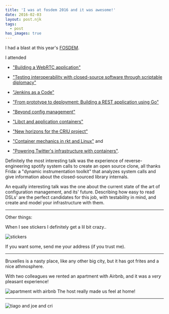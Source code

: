 ```yaml
---
title: 'I was at fosdem 2016 and it was awesome!'
date: 2016-02-03
layout: post.njk
tags:
  - post
has_images: true
---
```


I had a blast at this year's [FOSDEM](https://fosdem.org/2016/).

I attended

- ["Building a WebRTC application"](https://fosdem.org/2016/schedule/event/webrtc_application/)

- ["Testing interoperability with closed-source software through scriptable diplomacy"](https://fosdem.org/2016/schedule/event/closed_source_interop/)

- ["Jenkins as a Code"](https://fosdem.org/2016/schedule/event/jenkins_as_code/)

- ["From prototype to deployment: Building a REST application using Go"](https://fosdem.org/2016/schedule/event/rest/)

- ["Beyond config management"](https://fosdem.org/2016/schedule/event/beyond_config_management/)

- ["Libct and application containers"](https://fosdem.org/2016/schedule/event/libct/)

- ["New horizons for the CRIU project"](https://fosdem.org/2016/schedule/event/criu/)

- ["Container mechanics in rkt and Linux"](https://fosdem.org/2016/schedule/event/rkt/) and

- ["Powering Twitter's infrastructure with containers"](https://fosdem.org/2016/schedule/event/twitter/).

Definitely the most interesting talk was the experience of reverse-engineering spotify system calls to
create an open source clone, all thanks Frida: a "dynamic instrumentation toolkit" that analyzes system calls
and give information about the closed-sourced library internals.

An equally interesting talk was the one about the current state of the art of configuration management,
and its' future. Describing how easy to read DSLs' are the perfect candidates for this job, with testability in mind,
and create and model your infrastructure with them.

---

Other things:

When I see stickers I definitely get a lil bit crazy..

![stickers](https://lh3.googleusercontent.com/1X_qfsZaE8MNcljUcIv5vqDGG2Z_Q813JTQj-MNEZkvkG-XicbjVgTzo8VFsyc7Aee9gzN3Um3pcvBgzRnhCC5SlEvhgdvcZcHqU9YF_CZ4QvjvxYEr322_mcqS72NvJS3hytPPlTqtipiRClpMOAgAU5q4msrksDpjsU3TU4C8mZmkLWJNVQk34Sc_6L8VxhEuNoBFWoYtMdeD24XBi1zVNzPJoYDAj0Qz2ciOz_R5h9FK8pVqa82eO3dfc9_s_jM8bWAbiAfckqnhBBIem92RDGbHM_TE7E7ZEDAQw4kQk-LKlKaykZQmh2RbOWWb0Tg66uE5i92UKrWoFjpi9h0MrlM-mTELXRJhGIUENceo696D8tN-iaaDOtdEz0U-uuCuw6UlBCikhpbv2n8ktPFShRNQE8bQVu9y5V6AhAbG1uHg_Wae6-kgTfPR9S-Qjz5SELUCFtlJP_SLBAVySvsjVEiGG7vIhOcID1xKF_uR9U8YnbJcU3DaIS5ILff-TYdvJDZ9N94wFAQx4orCIo0k38MRjzTO2J3uDKehg0oTK14BQC8nAjWm49YqkvNx25VVF=w904-h678-no)

If you want some, send me your address (if you trust me).

---

Bruxelles is a nasty place, like any other big city, but it has got frites and a nice athmosphere.

With two colleagues we rented an apartment with Airbnb, and it was a *very* pleasant experience!

![apartment with airbnb](https://lh3.googleusercontent.com/7YS0KjfvVy6NlkCe7c3ZMIgOi5cFT-DSh0V5xh9PXqGCkkZJRzAK5tAMjX5LLdtLzhCKNjLD6MsZqoNoJlvrhiy-kVhI209GQI-siUkP9ghdQxYKzdEyHogxzwV9I3pzsyCn2uo2cYXaLwlrNcIxShy0rDnUyqY_hv0a4VaH2PatSMD3zqXtKHxER3l9-6EUtFQUmmnBomiQA8x4scHvkUeSCURaAs5Cgrs1IMPJFK81FFFZRyzlsmh4WCTrtoCmT8V-ff-KNdsQDVI1Gl1rLWN4RSnSrrWSlwD2GBrh0nes3H3qeJR7-QA0rnkIQpjigrjG8GwHfKcO6cNY9_1KWQJ0mlePvKifIsE2prZIn8SUEkBKC9uJ03QBjHxOrCrnwox-gRkXxHqVMgy-psBPdW9i7hnOElccx9gS_1Alin-_AI68Q_G_31xt8HVgClXvlLxiJsl1QvC9BnhZmxnVRRcWbmo6z9ubJeDjIihrIPS4wVsw8ReE-jBCkECUQ-t-FmOVrbDvup4YzoMbIhZCeeef2xiprbwPz0EvOmwFtbumgo9kC6qzzKJIiRr3QKGK_6z4=w1206-h678-no)
The host really made us feel at home!

---

![tiago and joe and cri](https://lh3.googleusercontent.com/xaC5IH_2FMV4gm8EGNiLnzP0puL0RY68lennN1B0WlwhrTZ6TXxpxSgFtYsSBp6kIuBNTXAOTXTM2jAumKOWEInhfH7U1KhWm8vxME4lxwNwckwoRaWxNJ7P3C_0ZgxifozTChfKlqLT3IU8lIGB0mLg37rMF0X_m93l6kcIvZ0pu2O7bN8dFJEhImGYjUnalekdnLm5VrdaL-jaEuhZpGDSj34UNpudZ6ltn7I-QAFeOwY9II18OANjstMVAFCw5o6L5RI63_UFzhWHiC-_lnuqKRrzp0gJKmF2WAI3jcQGrTuZD8PGr87A9Mp5cgsgzWOZX23rf9oC4RERLsmtnT_waA0wyStbXNMnXN7HtbWQikCUdhx3F4AeLuijjEDljMXctmK35K7vIF16wmqAK0vRJ7F63M-fMVLEbfceMkq1KVQGkJXEYDPfJoygbKWJYHxHN5QRKsTyU_hyc9sMOzGtlJoufZ1-RStUFVOjS_2iv6vqR8UOwZURO4npU2l9kcIyKzqM9VmVcSDH5kSE5uMgjdeAnJMJTQ1RI2bU-nJa--6xPzt8nr7mVYdoGkaPeeBB=w509-h678-no)
